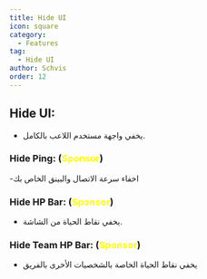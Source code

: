 ```yaml
---
title: Hide UI
icon: square
category:
  - Features
tag:
  - Hide UI
author: Schvis
order: 12
---
```


## Hide UI:
- يخفي واجهة مستخدم اللاعب بالكامل.
### Hide Ping: (<span style='color:yellow;'>Sponsor</span>)
-اخفاء سرعة الاتصال والبينق الخاص بك 
### Hide HP Bar: (<span style='color:yellow;'>Sponsor</span>)
- يخفي نقاط الحياة من الشاشة.
### Hide Team HP Bar: (<span style='color:yellow;'>Sponsor</span>)
- يخفي نقاط الحياة الخاصة بالشخصيات الأخرى بالفريق
